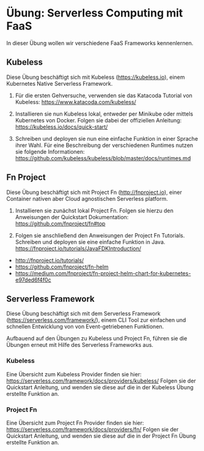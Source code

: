 # Übung: Serverless Computing mit FaaS

In dieser Übung wollen wir verschiedene FaaS Frameworks kennenlernen.

## Kubeless

Diese Übung beschäftigt sich mit Kubeless (https://kubeless.io), einem Kubernetes
Native Serverless Framework.

1. Für die ersten Gehversuche, verwenden sie das Katacoda Tutorial von Kubeless:
https://www.katacoda.com/kubeless/

2. Installieren sie nun Kubeless lokal, entweder per Minikube oder mittels
Kubernetes von Docker. Folgen sie dabei der offiziellen Anleitung: https://kubeless.io/docs/quick-start/

3. Schreiben und deployen sie nun eine einfache Funktion in einer Sprache ihrer Wahl.
Für eine Beschreibung der verschiedenen Runtimes nutzen sie folgende Informationen:
https://github.com/kubeless/kubeless/blob/master/docs/runtimes.md

## Fn Project

Diese Übung beschäftigt sich mit Project Fn (http://fnproject.io), einer Container nativen
aber Cloud agnostischen Serverless platform.

1. Installieren sie zunächst lokal Project Fn. Folgen sie hierzu den Anweisungen der
Quickstart Dokumentation: https://github.com/fnproject/fn#top

2. Folgen sie anschließend den Anweisungen der Project Fn Tutorials. Schreiben und deployen
sie eine einfache Funktion in Java. https://fnproject.io/tutorials/JavaFDKIntroduction/

- http://fnproject.io/tutorials/
- https://github.com/fnproject/fn-helm
- https://medium.com/fnproject/fn-project-helm-chart-for-kubernetes-e97ded6f4f0c

## Serverless Framework

Diese Übung beschäftigt sich mit dem Serverless Framework (https://serverless.com/framework/),
einem CLI Tool zur einfachen und schnellen Entwicklung von von Event-getriebenen Funktionen.

Aufbauend auf den Übungen zu Kubeless und Project Fn, führen sie die Übungen erneut mit Hilfe
des Serverless Frameworks aus.

### Kubeless

Eine Übersicht zum Kubeless Provider finden sie hier: https://serverless.com/framework/docs/providers/kubeless/
Folgen sie der Quickstart Anleitung, und wenden sie diese auf die in der Kubeless
Übung erstellte Funktion an.

### Project Fn

Eine Übersicht zum Project Fn Provider finden sie hier: https://serverless.com/framework/docs/providers/fn/
Folgen sie der Quickstart Anleitung, und wenden sie diese auf die in der Project Fn
Übung erstellte Funktion an.
